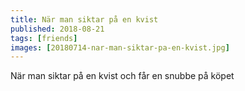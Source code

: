 ```yaml
---
title: När man siktar på en kvist
published: 2018-08-21
tags: [friends]
images: [20180714-nar-man-siktar-pa-en-kvist.jpg]
---
```


När man siktar på en kvist och får en snubbe på köpet
